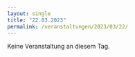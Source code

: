 ```yaml
---
layout: single
title: "22.03.2023"
permalink: /veranstaltungen/2023/03/22/
---
```


Keine Veranstaltung an diesem Tag.
